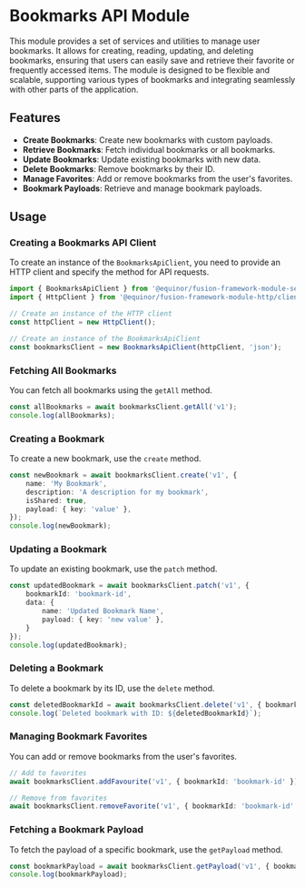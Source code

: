 # Bookmarks API Module

This module provides a set of services and utilities to manage user bookmarks. It allows for creating, reading, updating, and deleting bookmarks, ensuring that users can easily save and retrieve their favorite or frequently accessed items. The module is designed to be flexible and scalable, supporting various types of bookmarks and integrating seamlessly with other parts of the application.

## Features
- **Create Bookmarks**: Create new bookmarks with custom payloads.
- **Retrieve Bookmarks**: Fetch individual bookmarks or all bookmarks.
- **Update Bookmarks**: Update existing bookmarks with new data.
- **Delete Bookmarks**: Remove bookmarks by their ID.
- **Manage Favorites**: Add or remove bookmarks from the user's favorites.
- **Bookmark Payloads**: Retrieve and manage bookmark payloads.

## Usage

### Creating a Bookmarks API Client
To create an instance of the `BookmarksApiClient`, you need to provide an HTTP client and specify the method for API requests.


```typescript
import { BookmarksApiClient } from '@equinor/fusion-framework-module-services';
import { HttpClient } from '@equinor/fusion-framework-module-http/client';

// Create an instance of the HTTP client
const httpClient = new HttpClient();

// Create an instance of the BookmarksApiClient
const bookmarksClient = new BookmarksApiClient(httpClient, 'json');
```

### Fetching All Bookmarks
You can fetch all bookmarks using the `getAll` method.

```typescript
const allBookmarks = await bookmarksClient.getAll('v1');
console.log(allBookmarks);
```

### Creating a Bookmark
To create a new bookmark, use the `create` method.

```typescript
const newBookmark = await bookmarksClient.create('v1', {
    name: 'My Bookmark',
    description: 'A description for my bookmark',
    isShared: true,
    payload: { key: 'value' },
});
console.log(newBookmark);
```

### Updating a Bookmark
To update an existing bookmark, use the `patch` method.

```typescript
const updatedBookmark = await bookmarksClient.patch('v1', {
    bookmarkId: 'bookmark-id',
    data: {
        name: 'Updated Bookmark Name',
        payload: { key: 'new value' },
    }
});
console.log(updatedBookmark);
```

### Deleting a Bookmark
To delete a bookmark by its ID, use the `delete` method.

```typescript
const deletedBookmarkId = await bookmarksClient.delete('v1', { bookmarkId: 'bookmark-id' });
console.log(`Deleted bookmark with ID: ${deletedBookmarkId}`);
```

### Managing Bookmark Favorites
You can add or remove bookmarks from the user's favorites.

```typescript
// Add to favorites
await bookmarksClient.addFavourite('v1', { bookmarkId: 'bookmark-id' });

// Remove from favorites
await bookmarksClient.removeFavorite('v1', { bookmarkId: 'bookmark-id' });
```

### Fetching a Bookmark Payload
To fetch the payload of a specific bookmark, use the `getPayload` method.

```typescript
const bookmarkPayload = await bookmarksClient.getPayload('v1', { bookmarkId: 'bookmark-id' });
console.log(bookmarkPayload);
```

